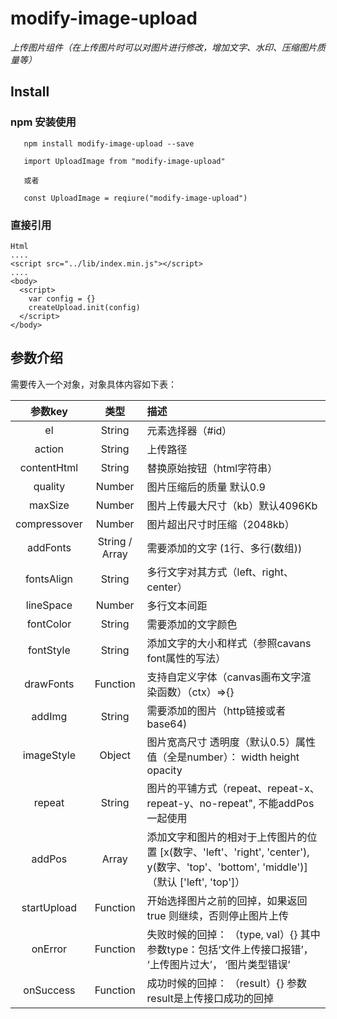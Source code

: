 # modify-image-upload

  *上传图片组件（在上传图片时可以对图片进行修改，增加文字、水印、压缩图片质量等）*

## Install
### npm 安装使用
```
   npm install modify-image-upload --save

   import UploadImage from "modify-image-upload"

   或者
   
   const UploadImage = reqiure("modify-image-upload")
```
### 直接引用
```
Html
....
<script src="../lib/index.min.js"></script>
....
<body>
  <script>
    var config = {}
    createUpload.init(config)
  </script>
</body>
```
## 参数介绍
需要传入一个对象，对象具体内容如下表：

| 参数key |类型 | 描述 |
| :-------: | :------: | :--------------------------- |
|el|String|元素选择器（#id）|
|action|String|上传路径|
|contentHtml|String|替换原始按钮（html字符串）|
|quality|Number|图片压缩后的质量 默认0.9|
|maxSize|Number|图片上传最大尺寸（kb）默认4096Kb|
|compressover|Number|图片超出尺寸时压缩（2048kb）|
|addFonts|String / Array|需要添加的文字 (1行、多行(数组))|
|fontsAlign|String|多行文字对其方式（left、right、center）|
|lineSpace|Number|多行文本间距|
|fontColor|String|需要添加的文字颜色|
|fontStyle|String|添加文字的大小和样式（参照cavans font属性的写法）|
|drawFonts|Function|支持自定义字体（canvas画布文字渲染函数）（ctx）=>{}|
|addImg|String|需要添加的图片（http链接或者base64)|
|imageStyle|Object| 图片宽高尺寸 透明度（默认0.5）属性值（全是number）： width height opacity|
|repeat|String| 图片的平铺方式（repeat、repeat-x、repeat-y、no-repeat", 不能addPos一起使用|
|addPos|Array| 添加文字和图片的相对于上传图片的位置 [x(数字、'left'、'right', 'center'), y(数字、'top'、'bottom', 'middle')] （默认 ['left', 'top']）|
|startUpload|Function|开始选择图片之前的回掉，如果返回true 则继续，否则停止图片上传|
|onError|Function|失败时候的回掉： （type, val）{} 其中参数type：包括‘文件上传接口报错’， ‘上传图片过大’， ‘图片类型错误’|
|onSuccess|Function|成功时候的回掉： （result）{}  参数result是上传接口成功的回掉|